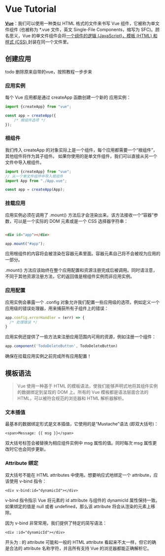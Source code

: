 # Vue Tutorial

[**Vue**](https://cn.vuejs.org/guide/scaling-up/sfc.html)：我们可以使用一种类似 HTML 格式的文件来书写 Vue
组件，它被称为单文件组件 (也被称为 \*.vue 文件，英文 Single-File Components，缩写为 SFC)。顾名思义，Vue
的单文件组件会将[一个组件的逻辑 (JavaScript)，模板 (HTML) 和样式 (CSS) ](https://cn.vuejs.org/api/sfc-spec.html)
封装在同一个文件里。

## 创建应用

todo 删除原来自带的vue，按照教程一步步来

### 应用实例

每个 Vue 应用都是通过 createApp 函数创建一个新的 应用实例：

```js
import {createApp} from "vue";

const app = createApp({
    /* 根组件选项 */
});
```

### 根组件

我们传入 createApp 的对象实际上是一个组件，每个应用都需要一个“根组件”，其他组件将作为其子组件。
如果你使用的是单文件组件，我们可以直接从另一个文件中导入根组件。

```js
import {createApp} from "vue";
// 从一个单文件组件中导入根组件
import App from "./App.vue";

const app = createApp(App);
```

### 挂载应用

应用实例必须在调用了 .mount() 方法后才会渲染出来。该方法接收一个“容器”参数，可以是一个实际的 DOM 元素或是一个 CSS 选择器字符串：

```html

<div id="app"></div>
```

```js
app.mount("#app");
```

应用根组件的内容将会被渲染在容器元素里面。容器元素自己将不会被视为应用的一部分。

.mount() 方法应该始终在整个应用配置和资源注册完成后被调用。同时请注意，不同于其他资源注册方法，它的返回值是根组件实例而非应用实例。

### 应用配置​
应用实例会暴露一个 .config 对象允许我们配置一些应用级的选项，例如定义一个应用级的错误处理器，用来捕获所有子组件上的错误：

```js
app.config.errorHandler = (err) => {
  /* 处理错误 */
}
```
应用实例还提供了一些方法来注册应用范围内可用的资源，例如注册一个组件：

```js
app.component('TodoDeleteButton', TodoDeleteButton)
```

确保在挂载应用实例之前完成所有应用配置！

## 模板语法
> Vue 使用一种基于 HTML 的模板语法，使我们能够声明式地将其组件实例的数据绑定到呈现的 DOM 上。所有的 Vue 模板都是语法层面合法的 HTML，可以被符合规范的浏览器和 HTML 解析器解析。

### 文本插值
最基本的数据绑定形式是文本插值，它使用的是“Mustache”语法 (即双大括号)：
```template
<span>Message: {{ msg }}</span>
```
双大括号标签会被替换为相应组件实例中 msg 属性的值。同时每次 msg 属性更改时它也会同步更新。

### Attribute 绑定​
双大括号不能在 HTML attributes 中使用。想要响应式地绑定一个 attribute，应该使用 v-bind 指令：

```template
<div v-bind:id="dynamicId"></div>
```
v-bind 指令指示 Vue 将元素的 id attribute 与组件的 dynamicId 属性保持一致。如果绑定的值是 null 或者 undefined，那么该 attribute 将会从渲染的元素上移除。

因为 v-bind 非常常用，我们提供了特定的简写语法：
```template
<div :id="dynamicId"></div>
```
开头为 : 的 attribute 可能和一般的 HTML attribute 看起来不太一样，但它的确是合法的 attribute 名称字符，并且所有支持 Vue 的浏览器都能正确解析它。